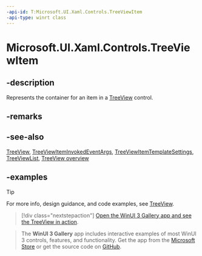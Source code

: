 ```yaml
---
-api-id: T:Microsoft.UI.Xaml.Controls.TreeViewItem
-api-type: winrt class
---
```

<!-- Class syntax.
public class TreeViewItem : ListViewItem, ListViewItem
-->

# Microsoft.UI.Xaml.Controls.TreeViewItem

## -description

Represents the container for an item in a [TreeView](treeview.md) control.

## -remarks

## -see-also

[TreeView](treeview.md), [TreeViewItemInvokedEventArgs](treeviewiteminvokedeventargs.md), [TreeViewItemTemplateSettings](treeviewitemtemplatesettings.md), [TreeViewList](treeviewlist.md), [TreeView overview](/windows/apps/design/controls/tree-view)

## -examples

> [!TIP]
> For more info, design guidance, and code examples, see [TreeView](/windows/apps/design/controls/tree-view).

> [!div class="nextstepaction"]
> [Open the WinUI 3 Gallery app and see the TreeView in action](winui3gallery:/item/TreeView).

> The **WinUI 3 Gallery** app includes interactive examples of most WinUI 3 controls, features, and functionality. Get the app from the [Microsoft Store](https://www.microsoft.com/store/productId/9P3JFPWWDZRC) or get the source code on [GitHub](https://github.com/microsoft/WinUI-Gallery).
